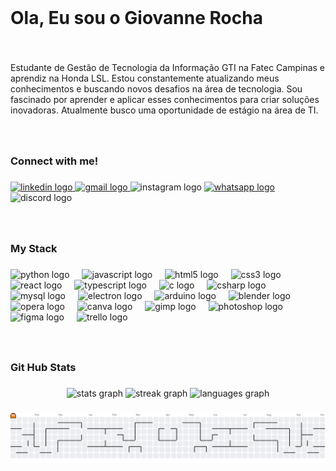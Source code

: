 <br clear="both">

<h1 align="left">Ola, Eu sou o Giovanne Rocha</h1>

###

<br clear="both">

<p align="left">Estudante de Gestão de Tecnologia da Informação GTI na Fatec Campinas e aprendiz na Honda LSL. Estou constantemente atualizando meus conhecimentos e buscando novos desafios na área de tecnologia. Sou fascinado por aprender e aplicar esses conhecimentos para criar soluções inovadoras. Atualmente busco uma oportunidade de estágio na área de TI.</p>

###

<br clear="both">

<h3 align="left">Connect with me!</h3>

###

<div align="left">
  <a href="https://www.linkedin.com/in/giovanne-rocha-grv751585/" target="_blank">
    <img src="https://img.shields.io/static/v1?message=LinkedIn&logo=linkedin&label=&color=0077B5&logoColor=white&labelColor=&style=for-the-badge" height="35" alt="linkedin logo"  />
  </a>
  <a href="rocha.giovanne07@gmail.com" target="_blank">
    <img src="https://img.shields.io/static/v1?message=Gmail&logo=gmail&label=&color=000000&logoColor=white&labelColor=B40431&style=for-the-badge" height="35" alt="gmail logo"  />
  </a>
  <img src="https://img.shields.io/static/v1?message=Instagram&logo=instagram&label=&color=000000&logoColor=white&labelColor=FE2E64&style=for-the-badge" height="35" alt="instagram logo"  />
  <a href="+55 19 98278-6733" target="_blank">
    <img src="https://img.shields.io/static/v1?message=Whatsapp&logo=whatsapp&label=&color=000000&logoColor=white&labelColor=25D366&style=for-the-badge" height="35" alt="whatsapp logo"  />
  </a>
  <img src="https://img.shields.io/static/v1?message=Discord&logo=discord&label=&color=000000&logoColor=white&labelColor=7289DA&style=for-the-badge" height="35" alt="discord logo"  />
</div>

###

<br clear="both">

<h3 align="left">My Stack</h3>

###

<div align="left">
  <img src="https://cdn.jsdelivr.net/gh/devicons/devicon/icons/python/python-original.svg" height="30" alt="python logo"  />
  <img width="12" />
  <img src="https://cdn.jsdelivr.net/gh/devicons/devicon/icons/javascript/javascript-original.svg" height="30" alt="javascript logo"  />
  <img width="12" />
  <img src="https://cdn.jsdelivr.net/gh/devicons/devicon/icons/html5/html5-original.svg" height="30" alt="html5 logo"  />
  <img width="12" />
  <img src="https://cdn.jsdelivr.net/gh/devicons/devicon/icons/css3/css3-original.svg" height="30" alt="css3 logo"  />
  <img width="12" />
  <img src="https://cdn.jsdelivr.net/gh/devicons/devicon/icons/react/react-original.svg" height="30" alt="react logo"  />
  <img width="12" />
  <img src="https://cdn.jsdelivr.net/gh/devicons/devicon/icons/typescript/typescript-original.svg" height="30" alt="typescript logo"  />
  <img width="12" />
  <img src="https://cdn.jsdelivr.net/gh/devicons/devicon/icons/c/c-original.svg" height="30" alt="c logo"  />
  <img width="12" />
  <img src="https://cdn.jsdelivr.net/gh/devicons/devicon/icons/csharp/csharp-original.svg" height="30" alt="csharp logo"  />
  <img width="12" />
  <img src="https://cdn.jsdelivr.net/gh/devicons/devicon/icons/mysql/mysql-original.svg" height="30" alt="mysql logo"  />
  <img width="12" />
  <img src="https://cdn.jsdelivr.net/gh/devicons/devicon/icons/electron/electron-original.svg" height="30" alt="electron logo"  />
  <img width="12" />
  <img src="https://cdn.jsdelivr.net/gh/devicons/devicon/icons/arduino/arduino-original.svg" height="30" alt="arduino logo"  />
  <img width="12" />
  <img src="https://cdn.jsdelivr.net/gh/devicons/devicon/icons/blender/blender-original.svg" height="30" alt="blender logo"  />
  <img width="12" />
  <img src="https://cdn.jsdelivr.net/gh/devicons/devicon/icons/opera/opera-original.svg" height="30" alt="opera logo"  />
  <img width="12" />
  <img src="https://cdn.jsdelivr.net/gh/devicons/devicon/icons/canva/canva-original.svg" height="30" alt="canva logo"  />
  <img width="12" />
  <img src="https://cdn.jsdelivr.net/gh/devicons/devicon/icons/gimp/gimp-original.svg" height="30" alt="gimp logo"  />
  <img width="12" />
  <img src="https://cdn.jsdelivr.net/gh/devicons/devicon/icons/photoshop/photoshop-plain.svg" height="30" alt="photoshop logo"  />
  <img width="12" />
  <img src="https://cdn.jsdelivr.net/gh/devicons/devicon/icons/figma/figma-original.svg" height="30" alt="figma logo"  />
  <img width="12" />
  <img src="https://cdn.jsdelivr.net/gh/devicons/devicon/icons/trello/trello-plain.svg" height="30" alt="trello logo"  />
</div>

###

<br clear="both">

<h3 align="left">Git Hub Stats</h3>

###

<div align="center">
  <img src="https://github-readme-stats.vercel.app/api?username=GiovanneRocha&hide_title=false&hide_rank=false&show_icons=true&include_all_commits=true&count_private=true&disable_animations=false&theme=vision-friendly-dark&locale=en&hide_border=false&order=1" height="150" alt="stats graph"  />
  <img src="https://streak-stats.demolab.com?user=GiovanneRocha&locale=en&mode=daily&theme=vision-friendly-dark&hide_border=false&border_radius=5&order=3" height="150" alt="streak graph"  />
  <img src="https://github-readme-stats.vercel.app/api/top-langs?username=GiovanneRocha&locale=en&hide_title=false&layout=compact&card_width=320&langs_count=5&theme=vision-friendly-dark&hide_border=false&order=2" height="150" alt="languages graph"  />
</div>

###

<picture>
  <source media="(prefers-color-scheme: dark)" srcset="https://raw.githubusercontent.com/GiovanneRocha/GiovanneRocha/output/pacman-contribution-graph-dark.svg">
  <source media="(prefers-color-scheme: light)" srcset="https://raw.githubusercontent.com/GiovanneRocha/GiovanneRocha/output/pacman-contribution-graph.svg">
  <img alt="pacman contribution graph" src="https://raw.githubusercontent.com/GiovanneRocha/GiovanneRocha/output/pacman-contribution-graph.svg">
</picture>

###
